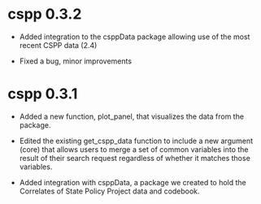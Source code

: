 # cspp 0.3.2

* Added integration to the csppData package allowing use of the most recent CSPP data (2.4)

* Fixed a bug, minor improvements

# cspp 0.3.1

* Added a new function, plot_panel, that visualizes the data from the package.

* Edited the existing get_cspp_data function to include a new argument (core) that allows users to merge a set of common variables into the result of their search request regardless of whether it matches those variables.

* Added integration with csppData, a package we created to hold the Correlates of State Policy Project data and codebook.